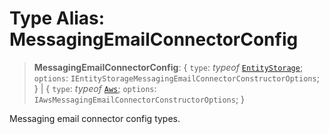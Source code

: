 # Type Alias: MessagingEmailConnectorConfig

> **MessagingEmailConnectorConfig**: \{ `type`: *typeof* [`EntityStorage`](../variables/MessagingEmailConnectorType.md#entitystorage); `options`: `IEntityStorageMessagingEmailConnectorConstructorOptions`; \} \| \{ `type`: *typeof* [`Aws`](../variables/MessagingEmailConnectorType.md#aws); `options`: `IAwsMessagingEmailConnectorConstructorOptions`; \}

Messaging email connector config types.

